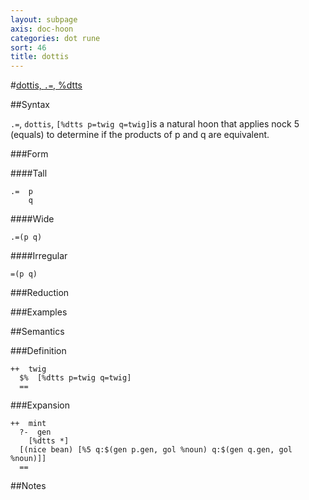 ```yaml
---
layout: subpage
axis: doc-hoon
categories: dot rune
sort: 46
title: dottis
---
```




#[dottis, `.=`, %dtts](#dtts)

##Syntax

`.=`, `dottis`, `[%dtts p=twig q=twig]`is a natural hoon that applies nock 5 (equals) to determine if the products of p and q are equivalent.

###Form

####Tall

    .=  p
        q

####Wide

    .=(p q)

####Irregular

    =(p q)

###Reduction

###Examples

##Semantics

###Definition

    ++  twig  
      $%  [%dtts p=twig q=twig]
      ==

###Expansion

    ++  mint
      ?-  gen
        [%dtts *]
      [(nice bean) [%5 q:$(gen p.gen, gol %noun) q:$(gen q.gen, gol %noun)]]
      ==

##Notes
